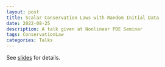 ```yaml
---
layout: post
title: Scalar Conservation Laws with Random Initial Data
date: 2022-08-25 
description: A talk given at Nonlinear PDE Seminar
tags: ConservationLaw
categories: Talks
---
```

See [slides](/assets/pdf/SCL_with_random_data.pdf) for details.